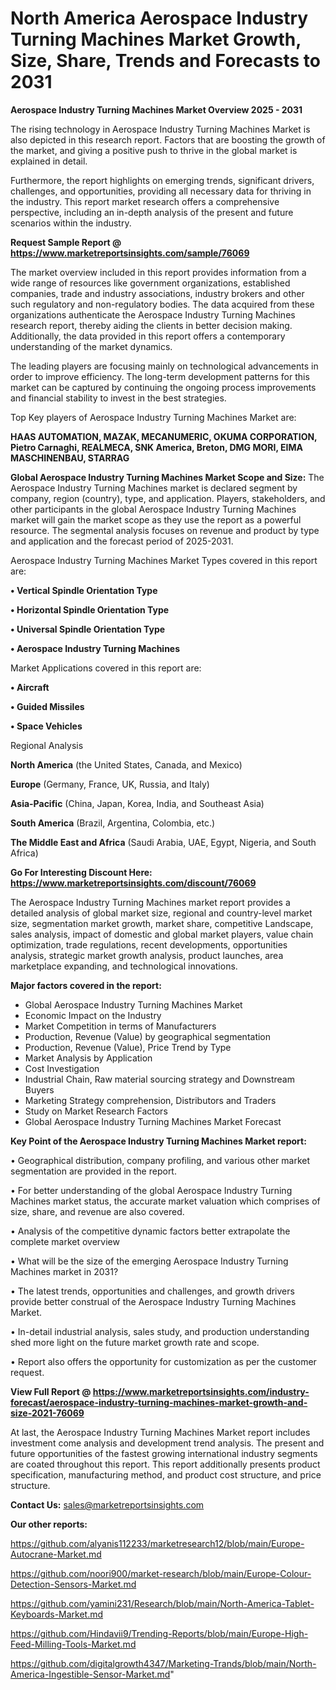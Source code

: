 # North America Aerospace Industry Turning Machines Market Growth, Size, Share, Trends and Forecasts to 2031

<Strong> Aerospace Industry Turning Machines Market Overview 2025 - 2031</strong>

The rising technology in Aerospace Industry Turning Machines Market is also depicted in this research report. Factors that are boosting the growth of the market, and giving a positive push to thrive in the global market is explained in detail.

Furthermore, the report highlights on emerging trends, significant drivers, challenges, and opportunities, providing all necessary data for thriving in the industry. This report market research offers a comprehensive perspective, including an in-depth analysis of the present and future scenarios within the industry.

<strong>Request Sample Report @ <a href=https://www.marketreportsinsights.com/sample/76069>https://www.marketreportsinsights.com/sample/76069</a></strong>

The market overview included in this report provides information from a wide range of resources like government organizations, established companies, trade and industry associations, industry brokers and other such regulatory and non-regulatory bodies. The data acquired from these organizations authenticate the Aerospace Industry Turning Machines research report, thereby aiding the clients in better decision making. Additionally, the data provided in this report offers a contemporary understanding of the market dynamics.

The leading players are focusing mainly on technological advancements in order to improve efficiency. The long-term development patterns for this market can be captured by continuing the ongoing process improvements and financial stability to invest in the best strategies.

Top Key players of Aerospace Industry Turning Machines Market are:

<strong>HAAS AUTOMATION, MAZAK, MECANUMERIC, OKUMA CORPORATION, Pietro Carnaghi, REALMECA, SNK America, Breton, DMG MORI, EIMA MASCHINENBAU, STARRAG</strong>

<strong><b>Global Aerospace Industry Turning Machines Market Scope and Size:</b></strong>
The Aerospace Industry Turning Machines market is declared segment by company, region (country), type, and application. Players, stakeholders, and other participants in the global Aerospace Industry Turning Machines market will gain the market scope as they use the report as a powerful resource. The segmental analysis focuses on revenue and product by type and application and the forecast period of 2025-2031.

Aerospace Industry Turning Machines Market Types covered in this report are:

<strong>• Vertical Spindle Orientation Type

• Horizontal Spindle Orientation Type

• Universal Spindle Orientation Type

• Aerospace Industry Turning Machines</strong>

Market Applications covered in this report are:

<strong>• Aircraft

• Guided Missiles

• Space Vehicles</strong> 

Regional Analysis

<strong>North America</strong> (the United States, Canada, and Mexico)

<strong>Europe</strong> (Germany, France, UK, Russia, and Italy)

<strong>Asia-Pacific</strong> (China, Japan, Korea, India, and Southeast Asia)

<strong>South America</strong> (Brazil, Argentina, Colombia, etc.)

<strong>The Middle East and Africa</strong> (Saudi Arabia, UAE, Egypt, Nigeria, and South Africa)

<strong>Go For Interesting Discount Here: <a href=https://www.marketreportsinsights.com/discount/76069>https://www.marketreportsinsights.com/discount/76069</a></strong>

The Aerospace Industry Turning Machines market report provides a detailed analysis of global market size, regional and country-level market size, segmentation market growth, market share, competitive Landscape, sales analysis, impact of domestic and global market players, value chain optimization, trade regulations, recent developments, opportunities analysis, strategic market growth analysis, product launches, area marketplace expanding, and technological innovations.

<strong><b>Major factors covered in the report:</b></strong>
<ul>
  <li>Global Aerospace Industry Turning Machines Market </li>
  <li>Economic Impact on the Industry</li>
  <li>Market Competition in terms of Manufacturers</li>
  <li>Production, Revenue (Value) by geographical segmentation</li>
  <li>Production, Revenue (Value), Price Trend by Type</li>
  <li>Market Analysis by Application</li>
  <li>Cost Investigation</li>
  <li>Industrial Chain, Raw material sourcing strategy and Downstream Buyers</li>
  <li>Marketing Strategy comprehension, Distributors and Traders</li>
  <li>Study on Market Research Factors</li>
  <li>Global Aerospace Industry Turning Machines Market Forecast</li>
</ul>

<strong><b>Key Point of the Aerospace Industry Turning Machines Market report:</b></strong>

• Geographical distribution, company profiling, and various other market segmentation are provided in the report.

• For better understanding of the global Aerospace Industry Turning Machines market status, the accurate market valuation which comprises of size, share, and revenue are also covered.

• Analysis of the competitive dynamic factors better extrapolate the complete market overview

• What will be the size of the emerging Aerospace Industry Turning Machines market in 2031?

• The latest trends, opportunities and challenges, and growth drivers provide better construal of the Aerospace Industry Turning Machines Market.

• In-detail industrial analysis, sales study, and production understanding shed more light on the future market growth rate and scope.

• Report also offers the opportunity for customization as per the customer request.

<strong><b>View Full Report @ <a href=https://www.marketreportsinsights.com/industry-forecast/aerospace-industry-turning-machines-market-growth-and-size-2021-76069>https://www.marketreportsinsights.com/industry-forecast/aerospace-industry-turning-machines-market-growth-and-size-2021-76069</a></b></strong>


At last, the Aerospace Industry Turning Machines Market report includes investment come analysis and development trend analysis. The present and future opportunities of the fastest growing international industry segments are coated throughout this report. This report additionally presents product specification, manufacturing method, and product cost structure, and price structure.

<strong>Contact Us:</strong>
sales@marketreportsinsights.com

<strong>Our other reports:</strong>

<a href=https://github.com/alyanis112233/marketresearch12/blob/main/Europe-Autocrane-Market.md>https://github.com/alyanis112233/marketresearch12/blob/main/Europe-Autocrane-Market.md</a>

<a href=https://github.com/noori900/market-research/blob/main/Europe-Colour-Detection-Sensors-Market.md>https://github.com/noori900/market-research/blob/main/Europe-Colour-Detection-Sensors-Market.md</a>

<a href=https://github.com/yamini231/Research/blob/main/North-America-Tablet-Keyboards-Market.md>https://github.com/yamini231/Research/blob/main/North-America-Tablet-Keyboards-Market.md</a>

<a href=https://github.com/Hindavii9/Trending-Reports/blob/main/Europe-High-Feed-Milling-Tools-Market.md>https://github.com/Hindavii9/Trending-Reports/blob/main/Europe-High-Feed-Milling-Tools-Market.md</a>

<a href=https://github.com/digitalgrowth4347/Marketing-Trands/blob/main/North-America-Ingestible-Sensor-Market.md>https://github.com/digitalgrowth4347/Marketing-Trands/blob/main/North-America-Ingestible-Sensor-Market.md</a>"
